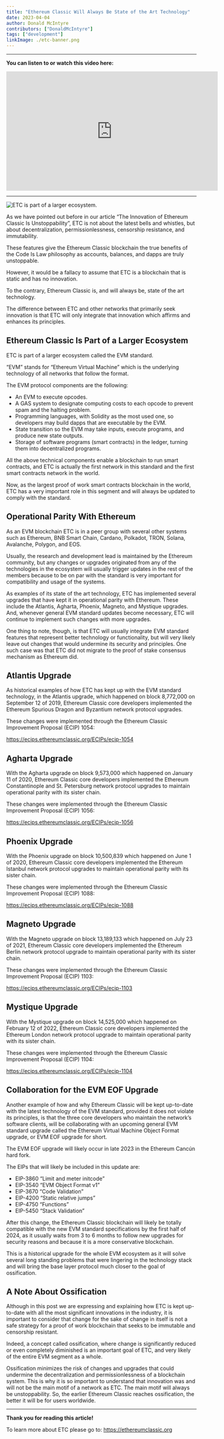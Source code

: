 ```yaml
---
title: "Ethereum Classic Will Always Be State of the Art Technology"
date: 2023-04-04
author: Donald McIntyre
contributors: ["DonaldMcIntyre"]
tags: ["development"]
linkImage: ./etc-banner.png
---
```


---
**You can listen to or watch this video here:**

<iframe width="560" height="315" src="https://www.youtube.com/embed/tVjFoqpwrFc" title="YouTube video player" frameborder="0" allow="accelerometer; autoplay; clipboard-write; encrypted-media; gyroscope; picture-in-picture; web-share" allowfullscreen></iframe>

---

![ETC is part of a larger ecosystem.](./etc-development.png)

As we have pointed out before in our article “The Innovation of Ethereum Classic Is Unstoppability”, ETC is not about the latest bells and whistles, but about decentralization, permissionlessness, censorship resistance, and immutability.

These features give the Ethereum Classic blockchain the true benefits of the Code Is Law philosophy as accounts, balances, and dapps are truly unstoppable.

However, it would be a fallacy to assume that ETC is a blockchain that is static and has no innovation. 

To the contrary, Ethereum Classic is, and will always be, state of the art technology. 

The difference between ETC and other networks that primarily seek innovation is that ETC will only integrate that innovation which affirms and enhances its principles.

## Ethereum Classic Is Part of a Larger Ecosystem

ETC is part of a larger ecosystem called the EVM standard. 

“EVM” stands for “Ethereum Virtual Machine” which is the underlying technology of all networks that follow the format.

The EVM protocol components are the following:

- An EVM to execute opcodes.
- A GAS system to designate computing costs to each opcode to prevent spam and the halting problem.
- Programming languages, with Solidity as the most used one, so developers may build dapps that are executable by the EVM.
- State transition so the EVM may take inputs, execute programs, and produce new state outputs.
- Storage of software programs (smart contracts) in the ledger, turning them into decentralized programs.

All the above technical components enable a blockchain to run smart contracts, and ETC is actually the first network in this standard and the first smart contracts network in the world.

Now, as the largest proof of work smart contracts blockchain in the world, ETC has a very important role in this segment and will always be updated to comply with the standard.

## Operational Parity With Ethereum

As an EVM blockchain ETC is in a peer group with several other systems such as Ethereum, BNB Smart Chain, Cardano, Polkadot, TRON, Solana, Avalanche, Polygon, and EOS.

Usually, the research and development lead is maintained by the Ethereum community, but any changes or upgrades originated from any of the technologies in the ecosystem will usually trigger updates in the rest of the members because to be on par with the standard is very important for compatibility and usage of the systems.

As examples of its state of the art technology, ETC has implemented several upgrades that have kept it in operational parity with Ethereum. These include the Atlantis, Agharta, Phoenix, Magneto, and Mystique upgrades. And, whenever general EVM standard updates become necessary, ETC will continue to implement such changes with more upgrades.

One thing to note, though, is that ETC will usually integrate EVM standard features that represent better technology or functionality, but will very likely leave out changes that would undermine its security and principles. One such case was that ETC did not migrate to the proof of stake consensus mechanism as Ethereum did.

## Atlantis Upgrade

As historical examples of how ETC has kept up with the EVM standard technology, in the Atlantis upgrade, which happened on block 8,772,000 on September 12 of 2019, Ethereum Classic core developers implemented the Ethereum Spurious Dragon and Byzantium network protocol upgrades.

These changes were implemented through the Ethereum Classic Improvement Proposal (ECIP) 1054:

https://ecips.ethereumclassic.org/ECIPs/ecip-1054

## Agharta Upgrade

With the Agharta upgrade on block 9,573,000 which happened on January 11 of 2020, Ethereum Classic core developers implemented the Ethereum Constantinople and St. Petersburg network protocol upgrades to maintain operational parity with its sister chain.

These changes were implemented through the Ethereum Classic Improvement Proposal (ECIP) 1056: 

https://ecips.ethereumclassic.org/ECIPs/ecip-1056

## Phoenix Upgrade

With the Phoenix upgrade on block 10,500,839 which happened on June 1 of 2020, Ethereum Classic core developers implemented the Ethereum Istanbul network protocol upgrades to maintain operational parity with its sister chain.

These changes were implemented through the Ethereum Classic Improvement Proposal (ECIP) 1088: 

https://ecips.ethereumclassic.org/ECIPs/ecip-1088

## Magneto Upgrade

With the Magneto upgrade on block 13,189,133 which happened on July 23 of 2021, Ethereum Classic core developers implemented the Ethereum Berlin network protocol upgrade to maintain operational parity with its sister chain.

These changes were implemented through the Ethereum Classic Improvement Proposal (ECIP) 1103: 

https://ecips.ethereumclassic.org/ECIPs/ecip-1103

## Mystique Upgrade

With the Mystique upgrade on block 14,525,000 which happened on February 12 of 2022, Ethereum Classic core developers implemented the Ethereum London network protocol upgrade to maintain operational parity with its sister chain.

These changes were implemented through the Ethereum Classic Improvement Proposal (ECIP) 1104: 

https://ecips.ethereumclassic.org/ECIPs/ecip-1104

## Collaboration for the EVM EOF Upgrade

Another example of how and why Ethereum Classic will be kept up-to-date with the latest technology of the EVM standard, provided it does not violate its principles, is that the three core developers who maintain the network’s software clients, will be collaborating with an upcoming general EVM standard upgrade called the Ethereum Virtual Machine Object Format upgrade, or EVM EOF upgrade for short. 

The EVM EOF upgrade will likely occur in late 2023 in the Ethereum Cancún hard fork.

The EIPs that will likely be included in this update are:

- EIP-3860 “Limit and meter initcode”
- EIP-3540 “EVM Object Format v1”
- EIP-3670 “Code Validation”
- EIP-4200 “Static relative jumps”
- EIP-4750 “Functions”
- EIP-5450 “Stack Validation”

After this change, the Ethereum Classic blockchain will likely be totally compatible with the new EVM standard specifications by the first half of 2024, as it usually waits from 3 to 6 months to follow new upgrades for security reasons and because it is a more conservative blockchain.

This is a historical upgrade for the whole EVM ecosystem as it will solve several long standing problems that were lingering in the technology stack and will bring the base layer protocol much closer to the goal of ossification.

## A Note About Ossification

Although in this post we are expressing and explaining how ETC is kept up-to-date with all the most significant innovations in the industry, it is important to consider that change for the sake of change in itself is not a safe strategy for a proof of work blockchain that seeks to be immutable and censorship resistant.

Indeed, a concept called ossification, where change is significantly reduced or even completely diminished is an important goal of ETC, and very likely of the entire EVM segment as a whole.

Ossification minimizes the risk of changes and upgrades that could undermine the decentralization and permissionlessness of a blockchain system. This is why it is so important to understand that innovation was and will not be the main motif of a network as ETC. The main motif will always be unstoppability. So, the earlier Ethereum Classic reaches ossification, the better it will be for users worldwide.

---

**Thank you for reading this article!**

To learn more about ETC please go to: https://ethereumclassic.org
